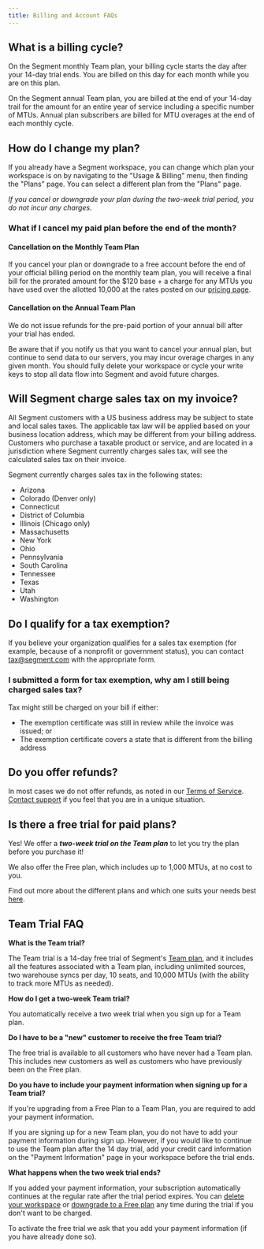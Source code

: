 ```yaml
---
title: Billing and Account FAQs
---
```


## What is a billing cycle?

On the Segment monthly Team plan, your billing cycle starts the day after your 14-day trial ends. You are billed on this day for each month while you are on this plan. 

On the Segment annual Team plan, you are billed at the end of your 14-day trail for the amount for an entire year of service including a specific number of MTUs. Annual plan subscribers are billed for MTU overages at the end of each monthly cycle.


## How do I change my plan?

If you already have a Segment workspace, you can change which plan your workspace is on by navigating to the "Usage & Billing" menu, then finding the "Plans" page. You can select a different plan from the "Plans" page.

_If you cancel or downgrade your plan during the two-week trial period, you do not incur any charges._

### What if I cancel my paid plan before the end of the month?

#### Cancellation on the Monthly Team Plan

If you cancel your plan or downgrade to a free account before the end of your official billing period on the monthly team plan, you will receive a final bill for the prorated amount for the $120 base + a charge for any MTUs you have used over the allotted 10,000 at the rates posted on our [pricing page](https://segment.com/pricing).

#### Cancellation on the Annual Team Plan

We do not issue refunds for the pre-paid portion of your annual bill after your trial has ended.

Be aware that if you notify us that you want to cancel your annual plan, but continue to send data to our servers, you may incur overage charges in any given month. You should fully delete your workspace or cycle your write keys to stop all data flow into Segment and avoid future charges.


## Will Segment charge sales tax on my invoice?

All Segment customers with a US business address may be subject to state and local sales taxes. The applicable tax law will be applied based on your business location address, which may be different from your billing address. Customers who purchase a taxable product or service, and are located in a jurisdiction where Segment currently charges sales tax, will see the calculated sales tax on their invoice.

Segment currently charges sales tax in the following states:

- Arizona
- Colorado (Denver only)
- Connecticut
- District of Columbia
- Illinois (Chicago only)
- Massachusetts
- New York
- Ohio
- Pennsylvania
- South Carolina
- Tennessee
- Texas
- Utah
- Washington

## Do I qualify for a tax exemption?

If you believe your organization qualifies for a sales tax exemption (for example, because of a nonprofit or government status), you can contact [tax@segment.com](mailto:tax@segment.com) with the appropriate form.

### I submitted a form for tax exemption, why am I still being charged sales tax?

Tax might still be charged on your bill if either:

- The exemption certificate was still in review while the invoice was issued; or
- The exemption certificate covers a state that is different from the billing address


## Do you offer refunds?

In most cases we do not offer refunds, as noted in our [Terms of Service](https://segment.com/legal/terms/). [Contact support](https://segment.com/help/contact) if you feel that you are in a unique situation.

## Is there a free trial for paid plans?

Yes! We offer a _**two-week trial on the Team plan**_ to let you try the plan before you purchase it! 

We also offer the Free plan, which includes up to 1,000 MTUs, at no cost to you. 

Find out more about the different plans and which one suits your needs best [here](https://segment.com/pricing). 

## Team Trial FAQ

**What is the Team trial?**

The Team trial is a 14-day free trial of Segment's [Team plan](https://segment.com/pricing), and it includes all the features associated with a Team plan, including unlimited sources, two warehouse syncs per day, 10 seats, and 10,000 MTUs (with the ability to track more MTUs as needed).

**How do I get a two-week Team trial?**

You automatically receive a two week trial when you sign up for a Team plan. 

**Do I have to be a "new" customer to receive the free Team trial?**

The free trial is available to all customers who have never had a Team plan. This includes new customers as well as customers who have previously been on the Free plan. 

**Do you have to include your payment information when signing up for a Team trial?**

If you're upgrading from a Free Plan to a Team Plan, you are required to add your payment information. 

If you are signing up for a new Team plan, you do not have to add your payment information during sign up. However, if you would like to continue to use the Team plan after the 14 day trial, add your credit card information on the "Payment Information" page in your workspace before the trial ends. 

**What happens when the two week trial ends?**

If you added your payment information, your subscription automatically continues at the regular rate after the trial period expires. You can [delete your workspace](/docs/guides/usage-and-billing/account-management/#how-do-i-delete-my-workspace-entirely) or [downgrade to a Free plan](/docs/guides/usage-and-billing/billing/#how-do-i-change-my-plan) any time during the trial if you don't want to be charged.

To activate the free trial we ask that you add your payment information (if you have already done so).
